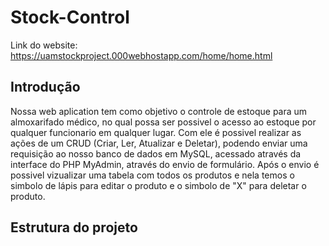 # Stock-Control

Link do website: https://uamstockproject.000webhostapp.com/home/home.html

## Introdução
 Nossa web aplication tem como objetivo o controle de estoque para um almoxarifado médico, no qual possa ser possivel o acesso ao estoque por qualquer funcionario em qualquer lugar. Com ele é possivel realizar as ações de um CRUD (Criar, Ler, Atualizar e Deletar), podendo enviar uma requisição ao nosso banco de dados em MySQL, acessado através da interface do PHP MyAdmin, através do envio de formulário. Após o envio é possivel vizualizar uma tabela com todos os produtos e nela temos o simbolo de lápis para editar o produto e o simbolo de "X" para deletar o produto.

## Estrutura do projeto
